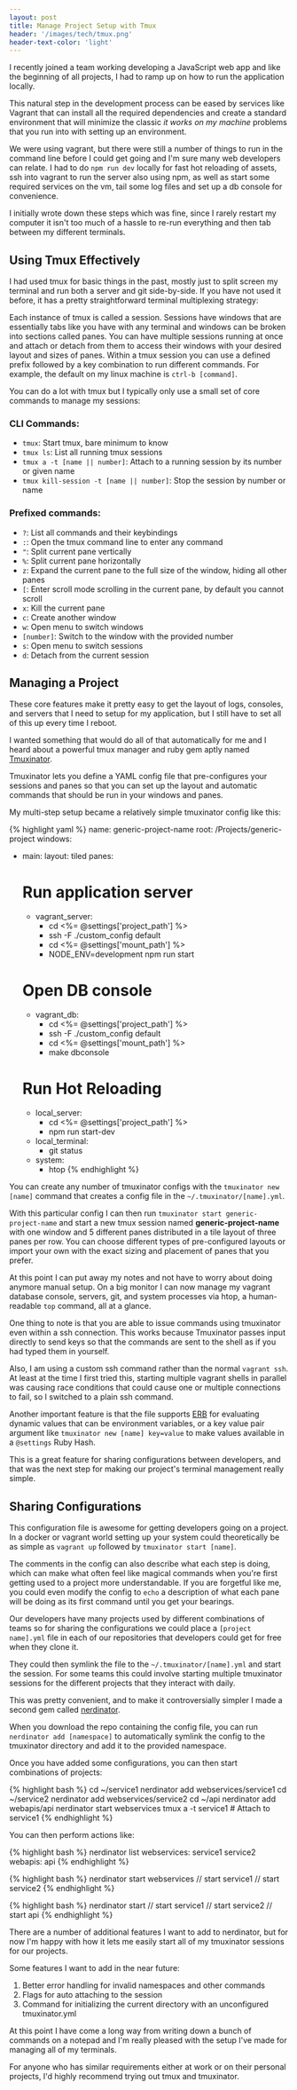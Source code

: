 ```yaml
---
layout: post
title: Manage Project Setup with Tmux
header: '/images/tech/tmux.png'
header-text-color: 'light'
---
```


I recently joined a team working developing a JavaScript web app and like the beginning of all projects, I had to ramp up on how to run the application locally.

<!--halt-->

This natural step in the development process can be eased by services like Vagrant that can install all the required dependencies and create a standard environment that will minimize the classic *it works on my machine* problems that you run into with setting up an environment.

We were using vagrant, but there were still a number of things to run in the command line before I could get going and I'm sure many web developers can relate. I had to do `npm run dev` locally for fast hot reloading of assets, ssh into vagrant to run the server also using npm, as well as start some required services on the vm, tail some log files and set up a db console for convenience.

I initially wrote down these steps which was fine, since I rarely restart my computer it isn't too much of a hassle to re-run everything and then tab between my different terminals.

## Using Tmux Effectively

I had used tmux for basic things in the past, mostly just to split screen my terminal and run both a server and git side-by-side. If you have not used it before, it has a pretty straightforward terminal multiplexing strategy:

Each instance of tmux is called a session. Sessions have windows that are essentially tabs like you have with any terminal and windows can be broken into sections called panes. You can have multiple sessions running at once and attach or detach from them to access their windows with your desired layout and sizes of panes. Within a tmux session you can use a defined prefix followed by a key combination to run different commands. For example, the default on my linux machine is `ctrl-b [command]`.

You can do a lot with tmux but I typically only use a small set of core commands to manage my sessions:

### CLI Commands:

* `tmux`: Start tmux, bare minimum to know
* `tmux ls`: List all running tmux sessions
* `tmux a -t [name || number]`: Attach to a running session by its number or given name
* `tmux kill-session -t [name || number]`: Stop the session by number or name

### Prefixed commands:

* `?`: List all commands and their keybindings
* `:`: Open the tmux command line to enter any command
* `"`: Split current pane vertically
* `%`: Split current pane horizontally
* `z`: Expand the current pane to the full size of the window, hiding all other panes
* `[`: Enter scroll mode scrolling in the current pane, by default you cannot scroll
* `x`: Kill the current pane
* `c`: Create another window
* `w`: Open menu to switch windows
* `[number]`: Switch to the window with the provided number
* `s`: Open menu to switch sessions
* `d`: Detach from the current session

## Managing a Project

These core features make it pretty easy to get the layout of logs, consoles, and servers that I need to setup for my application, but I still have to set all of this up every time I reboot.

I wanted something that would do all of that automatically for me and I heard about a powerful tmux manager and ruby gem aptly named [Tmuxinator](https://github.com/tmuxinator/tmuxinator).

Tmuxinator lets you define a YAML config file that pre-configures your sessions and panes so that you can set up the layout and automatic commands that should be run in your windows and panes.

My multi-step setup became a relatively simple tmuxinator config like this:

{% highlight yaml %}
name: generic-project-name
root: /Projects/generic-project
windows:
  - main:
    layout: tiled
    panes:
      # Run application server
      - vagrant_server:
        - cd <%= @settings['project_path'] %>
        - ssh -F ./custom_config default
        - cd <%= @settings['mount_path'] %>
        - NODE_ENV=development npm run start
      # Open DB console
      - vagrant_db:
        - cd <%= @settings['project_path'] %>
        - ssh -F ./custom_config default
        - cd <%= @settings['mount_path'] %>
        - make dbconsole
      # Run Hot Reloading
      - local_server:
        - cd <%= @settings['project_path'] %>
        - npm run start-dev
      - local_terminal:
        - git status
      - system:
        - htop
{% endhighlight %}

You can create any number of tmuxinator configs with the `tmuxinator new [name]` command that creates a
config file in the `~/.tmuxinator/[name].yml`.

With this particular config I can then run `tmuxinator start generic-project-name` and start a new tmux
session named **generic-project-name** with one window and 5 different panes distributed
in a tile layout of three panes per row. You can choose different types of pre-configured
layouts or import your own with the exact sizing and placement of panes that you prefer.

At this point I can put away my notes and not have to worry about doing anymore manual setup.
On a big monitor I can now manage my vagrant database console, servers, git, and system processes via htop,
a human-readable `top` command, all at a glance.

One thing to note is that you are able to issue commands using tmuxinator even within a ssh connection.
This works because Tmuxinator passes input directly to send keys so that the
commands are sent to the shell as if you had typed them in yourself.

Also, I am using a custom ssh command rather than the normal `vagrant ssh`. At least
at the time I first tried this, starting multiple vagrant shells in parallel
was causing race conditions that could cause one or multiple connections to fail, so I switched to
a plain ssh command.

Another important feature is that the file supports [ERB](https://en.wikipedia.org/wiki/ERuby#erb)
for evaluating dynamic values that can be environment variables, or a key value pair argument like
`tmuxinator new [name] key=value` to make values available in a `@settings` Ruby Hash.

This is a great feature for sharing configurations between developers, and that was the next step
for making our project's terminal management really simple.

## Sharing Configurations

This configuration file is awesome for getting developers going on a project. In a docker or vagrant world
setting up your system could theoretically be as simple as `vagrant up` followed by
`tmuxinator start [name]`.

The comments in the config can also describe what each step is doing, which can make what often feel like
magical commands when you're first getting used to a project more understandable. If you are forgetful like me,
you could even modify the config to `echo` a description of what each pane will be doing as its first command
until you get your bearings.

Our developers have many projects used by different combinations of teams so
for sharing the configurations we could place a `[project name].yml` file in each
of our repositories that developers could get for free when they clone it.

They could then symlink the file to the `~/.tmuxinator/[name].yml` and start the session.
For some teams this could involve starting multiple tmuxinator sessions for the
different projects that they interact with daily.

This was pretty convenient, and to make it controversially simpler I made a second
gem called [nerdinator](https://github.com/danReynolds/nerdinator).

When you download the repo containing the config file, you can run `nerdinator add [namespace]`
to automatically symlink the config to the tmuxinator directory and add it to the provided
namespace.

Once you have added some configurations, you can then start combinations of projects:

{% highlight bash %}
cd ~/service1
nerdinator add webservices/service1
cd ~/service2
nerdinator add webservices/service2
cd ~/api
nerdinator add webapis/api
nerdinator start webservices
tmux a -t service1 # Attach to service1
{% endhighlight %}

You can then perform actions like:

{% highlight bash %}
nerdinator list
webservices:
  service1
  service2
webapis:
  api
{% endhighlight %}

{% highlight bash %}
nerdinator start webservices
// start service1
// start service2
{% endhighlight %}

{% highlight bash %}
nerdinator start
// start service1
// start service2
// start api
{% endhighlight %}

There are a number of additional features I want to add to nerdinator, but for now I'm happy with how it lets me easily
start all of my tmuxinator sessions for our projects.

Some features I want to add in the near future:

1. Better error handling for invalid namespaces and other commands
2. Flags for auto attaching to the session
3. Command for initializing the current directory with an unconfigured tmuxinator.yml

At this point I have come a long way from writing down a bunch of commands on a notepad
and I'm really pleased with the setup I've made for managing all of my terminals.

For anyone who has similar requirements either at work or on their personal projects,
I'd highly recommend trying out tmux and tmuxinator.
